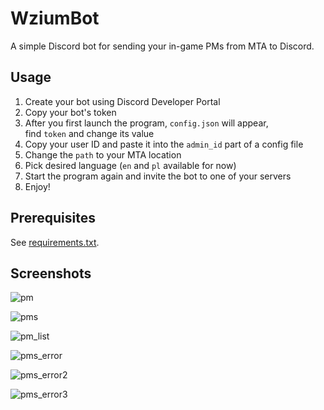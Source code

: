 # WziumBot
A simple Discord bot for sending your in-game PMs from MTA to Discord.

## Usage
1. Create your bot using Discord Developer Portal
2. Copy your bot's token
3. After you first launch the program, `config.json` will appear,\
find `token` and change its value
4. Copy your user ID and paste it into the `admin_id` part of a config file
5. Change the `path` to your MTA location
6. Pick desired language (`en` and `pl` available for now)
7. Start the program again and invite the bot to one of your servers
8. Enjoy!

## Prerequisites
See [requirements.txt](requirements.txt).

## Screenshots
![pm](https://i.imgur.com/CUbMExF.png)

![pms](https://i.imgur.com/Z8RZPNd.png)

![pm_list](https://i.imgur.com/J9rzouh.png)

![pms_error](https://i.imgur.com/27DicNd.png)

![pms_error2](https://i.imgur.com/N6uwDa6.png)

![pms_error3](https://i.imgur.com/BY8Rdln.png)